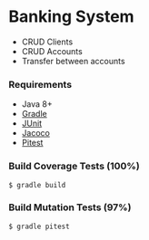 # Banking System
- CRUD Clients
- CRUD Accounts
- Transfer between accounts

### Requirements
- Java 8+
- [Gradle](https://gradle.org/install/)
- [JUnit](https://junit.org/junit5/)
- [Jacoco](https://www.eclemma.org/jacoco/)
- [Pitest](https://pitest.org/)

### Build Coverage Tests (100%)
`$ gradle build`

### Build Mutation Tests (97%)
`$ gradle pitest`
